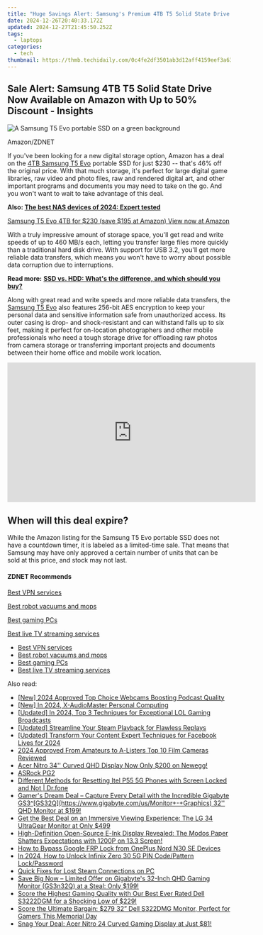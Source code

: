 ```yaml
---
title: "Huge Savings Alert: Samsung's Premium 4TB T5 Solid State Drive Now Only 50%% Discounted on Amazon - Detailed Review by TechExperts!"
date: 2024-12-26T20:40:33.172Z
updated: 2024-12-27T21:45:50.252Z
tags:
  - laptops
categories:
  - tech
thumbnail: https://thmb.techidaily.com/0c4fe2df3501ab3d12aff4159eef3a635fdab95893a75ab576300b01cddc62fb.jpg
---
```


## Sale Alert: Samsung 4TB T5 Solid State Drive Now Available on Amazon with Up to 50% Discount - Insights

![A Samsung T5 Evo portable SSD on a green background](https://www.zdnet.com/a/img/resize/3cfa019d43ff4018159ea4e1d469a56fade052c6/2024/08/07/3a8cdb31-a8d7-4df6-9436-5c04f22c0ab5/samsung-evo-t5-2.jpg?auto=webp&width=1280)

Amazon/ZDNET

If you've been looking for a new digital storage option, Amazon has a deal on the [4TB Samsung T5 Evo](https://buy.geni.us/Proxy.ashx?TSID=368250&GR%5FURL=https%3A%2F%2Fwww.amazon.com%2FSAMSUNG-Portable-External-MU-PH8T0S-AM%2Fdp%2FB0CMDJXZ19%3Fth%3D1%26tag%3Dzd-buy-button-20%26ascsubtag%3D%5F%5FCOM%5FCLICK%5FID%5F%5F%7C4b1c1f5f-51b1-47e8-aa50-5a8def3bc02c%7Cdtp&dtb=1) portable SSD for just $230 -- that's 46% off the original price. With that much storage, it's perfect for large digital game libraries, raw video and photo files, raw and rendered digital art, and other important programs and documents you may need to take on the go. And you won't want to wait to take advantage of this deal. 

**Also: [The best NAS devices of 2024: Expert tested](https://www.zdnet.com/article/best-network-attached-storage/)**

[Samsung T5 Evo 4TB for $230 (save $195 at Amazon) View now at Amazon](https://buy.geni.us/Proxy.ashx?TSID=368250&GR%5FURL=https%3A%2F%2Fwww.amazon.com%2FSAMSUNG-Portable-External-MU-PH8T0S-AM%2Fdp%2FB0CMDJXZ19%3Fth%3D1%26tag%3Dzd-buy-button-20%26ascsubtag%3D%5F%5FCOM%5FCLICK%5FID%5F%5F%7C4b1c1f5f-51b1-47e8-aa50-5a8def3bc02c%7Cdtp&dtb=1)

With a truly impressive amount of storage space, you'll get read and write speeds of up to 460 MB/s each, letting you transfer large files more quickly than a traditional hard disk drive. With support for USB 3.2, you'll get more reliable data transfers, which means you won't have to worry about possible data corruption due to interruptions. 

**Read more:** **[SSD vs. HDD: What's the difference, and which should you buy?](https://www.zdnet.com/article/ssd-vs-hdd-whats-the-difference-and-which-should-you-buy/)** 

Along with great read and write speeds and more reliable data transfers, the [Samsung T5 Evo](https://buy.geni.us/Proxy.ashx?TSID=368250&GR%5FURL=https%3A%2F%2Fwww.amazon.com%2FSAMSUNG-Portable-External-MU-PH8T0S-AM%2Fdp%2FB0CMDJXZ19%3Fth%3D1%26tag%3Dzd-buy-button-20%26ascsubtag%3D%5F%5FCOM%5FCLICK%5FID%5F%5F%7C4b1c1f5f-51b1-47e8-aa50-5a8def3bc02c%7Cdtp&dtb=1) also features 256-bit AES encryption to keep your personal data and sensitive information safe from unauthorized access. Its outer casing is drop- and shock-resistant and can withstand falls up to six feet, making it perfect for on-location photographers and other mobile professionals who need a tough storage drive for offloading raw photos from camera storage or transferring important projects and documents between their home office and mobile work location. 

<!-- affiliate ads begin -->
<iframe width="560" height="315" src="https://www.youtube.com/embed/OFDHJnZLwTA?si=WThcb2h76AnZDzcQ" title="YouTube video player" frameborder="0" allow="accelerometer; autoplay; clipboard-write; encrypted-media; gyroscope; picture-in-picture; web-share" referrerpolicy="strict-origin-when-cross-origin" allowfullscreen></iframe>
<!-- affiliate ads end -->

## When will this deal expire?

While the Amazon listing for the Samsung T5 Evo portable SSD does not have a countdown timer, it is labeled as a limited-time sale. That means that Samsung may have only approved a certain number of units that can be sold at this price, and stock may not last.

#### **ZDNET** Recommends

[Best VPN services](https://www.zdnet.com/article/best-vpn/ "Best VPN services")

[Best robot vacuums and mops](https://www.zdnet.com/article/best-robot-vacuum-mop/ "Best robot vacuums and mops")

[Best gaming PCs](https://www.zdnet.com/article/best-gaming-pc/ "Best gaming PCs")

[Best live TV streaming services](https://www.zdnet.com/article/best-live-tv-streaming-service/ "Best live TV streaming services")

* [Best VPN services](https://www.zdnet.com/article/best-vpn/ "Best VPN services")
* [Best robot vacuums and mops](https://www.zdnet.com/article/best-robot-vacuum-mop/ "Best robot vacuums and mops")
* [Best gaming PCs](https://www.zdnet.com/article/best-gaming-pc/ "Best gaming PCs")
* [Best live TV streaming services](https://www.zdnet.com/article/best-live-tv-streaming-service/ "Best live TV streaming services")

<ins class="adsbygoogle"
     style="display:block"
     data-ad-format="autorelaxed"
     data-ad-client="ca-pub-7571918770474297"
     data-ad-slot="1223367746"></ins>

<ins class="adsbygoogle"
     style="display:block"
     data-ad-client="ca-pub-7571918770474297"
     data-ad-slot="8358498916"
     data-ad-format="auto"
     data-full-width-responsive="true"></ins>

<span class="atpl-alsoreadstyle">Also read:</span>
<div><ul>
<li><a href="https://vp-tips.techidaily.com/new-2024-approved-top-choice-webcams-boosting-podcast-quality/"><u>[New] 2024 Approved Top Choice Webcams Boosting Podcast Quality</u></a></li>
<li><a href="https://screen-capture.techidaily.com/new-in-2024-x-audiomaster-personal-computing/"><u>[New] In 2024, X-AudioMaster Personal Computing</u></a></li>
<li><a href="https://video-capture.techidaily.com/updated-in-2024-top-3-techniques-for-exceptional-lol-gaming-broadcasts/"><u>[Updated] In 2024, Top 3 Techniques for Exceptional LOL Gaming Broadcasts</u></a></li>
<li><a href="https://screen-activity-recording.techidaily.com/updated-streamline-your-steam-playback-for-flawless-replays/"><u>[Updated] Streamline Your Steam Playback for Flawless Replays</u></a></li>
<li><a href="https://facebook-video-recording.techidaily.com/updated-transform-your-content-expert-techniques-for-facebook-lives-for-2024/"><u>[Updated] Transform Your Content Expert Techniques for Facebook Lives for 2024</u></a></li>
<li><a href="https://article-helps.techidaily.com/2024-approved-from-amateurs-to-a-listers-top-10-film-cameras-reviewed/"><u>2024 Approved From Amateurs to A-Listers Top 10 Film Cameras Reviewed</u></a></li>
<li><a href="https://hardware-reviews.techidaily.com/acer-nitro-34-curved-qhd-display-now-only-200-on-newegg/"><u>Acer Nitro 34'' Curved QHD Display Now Only $200 on Newegg!</u></a></li>
<li><a href="https://hardware-reviews.techidaily.com/asrock-pg2-t172386288019211/"><u>ASRock PG2</u></a></li>
<li><a href="https://techidaily.com/different-methods-for-resetting-itel-p55-5g-phones-with-screen-locked-and-not-drfone-by-drfone-reset-android-reset-android/"><u>Different Methods for Resetting Itel P55 5G Phones with Screen Locked and Not | Dr.fone</u></a></li>
<li><a href="https://hardware-reviews.techidaily.com/1723862796251-gamers-dream-deal-capture-every-detail-with-the-incredible-gigabyte-gs3gs32qhttpswwwgigabytecomusmonitorplus-plusgraphics-32-qhd-monitor-at-199/"><u>Gamer's Dream Deal – Capture Every Detail with the Incredible Gigabyte GS3^[GS32Q](https://www.gigabyte.com/us/Monitor+-+Graphics) 32'' QHD Monitor at $199!</u></a></li>
<li><a href="https://hardware-reviews.techidaily.com/1723862835024-get-the-best-deal-on-an-immersive-viewing-experience-the-lg-34-ultragear-monitor-at-only-499/"><u>Get the Best Deal on an Immersive Viewing Experience: The LG 34 UltraGear Monitor at Only $499</u></a></li>
<li><a href="https://hardware-reviews.techidaily.com/1723862838244-high-definition-open-source-e-ink-display-revealed-the-modos-paper-shatters-expectations-with-1200p-on-133-screen/"><u>High-Definition Open-Source E-Ink Display Revealed: The Modos Paper Shatters Expectations with 1200P on 13.3 Screen!</u></a></li>
<li><a href="https://android-frp.techidaily.com/how-to-bypass-google-frp-lock-from-oneplus-nord-n30-se-devices-by-drfone-android/"><u>How to Bypass Google FRP Lock from OnePlus Nord N30 SE Devices</u></a></li>
<li><a href="https://unlock-android.techidaily.com/in-2024-how-to-unlock-infinix-zero-30-5g-pin-codepattern-lockpassword-by-drfone-android/"><u>In 2024, How to Unlock Infinix Zero 30 5G PIN Code/Pattern Lock/Password</u></a></li>
<li><a href="https://win11-tips.techidaily.com/quick-fixes-for-lost-steam-connections-on-pc/"><u>Quick Fixes for Lost Steam Connections on PC</u></a></li>
<li><a href="https://hardware-reviews.techidaily.com/1723862780251-save-big-now-limited-offer-on-gigabytes-32-inch-qhd-gaming-monitor-gs3n32q-at-a-steal-only-199/"><u>Save Big Now – Limited Offer on Gigabyte's 32-Inch QHD Gaming Monitor (GS3n32Q) at a Steal: Only $199!</u></a></li>
<li><a href="https://hardware-reviews.techidaily.com/1723862814818-score-the-highest-gaming-quality-with-our-best-ever-rated-dell-s3222dgm-for-a-shocking-low-of-229/"><u>Score the Highest Gaming Quality with Our Best Ever Rated Dell S3222DGM for a Shocking Low of $229!</u></a></li>
<li><a href="https://hardware-reviews.techidaily.com/1723862802943-score-the-ultimate-bargain-279-32-dell-s322dmg-monitor-perfect-for-gamers-this-memorial-day/"><u>Score the Ultimate Bargain: $279 32” Dell S322DMG Monitor, Perfect for Gamers This Memorial Day</u></a></li>
<li><a href="https://hardware-reviews.techidaily.com/1723862827645-snag-your-deal-acer-nitro-24-curved-gaming-display-at-just-81/"><u>Snag Your Deal: Acer Nitro 24 Curved Gaming Display at Just $81!</u></a></li>
</ul></div>

